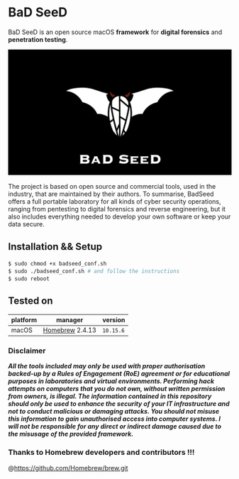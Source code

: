 # BaD SeeD

BaD SeeD is an open source macOS **framework** for **digital forensics** and **penetration testing**.

![BaD SeeD](https://github.com/ctinnil/badseed/blob/master/res/logo.001.png?raw=true)

The project is based on open source and commercial tools, used in the industry, that are maintained by their authors. To summarise, BadSeed offers a full portable laboratory for all kinds of cyber security operations, ranging from pentesting to digital forensics and reverse engineering, but it also includes everything needed to develop your own software or keep your data secure. 

Installation && Setup 
-----

``` sh
$ sudo chmod +x badseed_conf.sh
$ sudo ./badseed_conf.sh # and follow the instructions 
$ sudo reboot
```

Tested on
-----

platform | manager | version  
---------|---------|---------------
macOS | [Homebrew](https://docs.brew.sh/Installation) 2.4.13| `10.15.6`

### Disclaimer 

***All the tools included may only be used with proper authorisation backed-up by a Rules of Engagement (RoE) agreement or for educational purposes in laboratories and virtual environments. Performing hack attempts on computers that you do not own, without written permission from owners, is illegal. The information contained in this repository should only be used to enhance the security of your IT infrastructure and not to conduct malicious or damaging attacks. You should not misuse this information to gain unauthorised access into computer systems. I will not be responsible for any direct or indirect damage caused due to the misusage of the provided framework.***

### Thanks to Homebrew developers and contributors !!!
@https://github.com/Homebrew/brew.git
